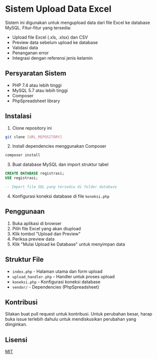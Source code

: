 # Sistem Upload Data Excel

Sistem ini digunakan untuk mengupload data dari file Excel ke database MySQL. Fitur-fitur yang tersedia:

- Upload file Excel (.xls, .xlsx) dan CSV
- Preview data sebelum upload ke database
- Validasi data
- Penanganan error
- Integrasi dengan referensi jenis kelamin

## Persyaratan Sistem

- PHP 7.4 atau lebih tinggi
- MySQL 5.7 atau lebih tinggi
- Composer
- PhpSpreadsheet library

## Instalasi

1. Clone repository ini

```bash
git clone [URL_REPOSITORY]
```

2. Install dependencies menggunakan Composer

```bash
composer install
```

3. Buat database MySQL dan import struktur tabel

```sql
CREATE DATABASE registrasi;
USE registrasi;

-- Import file SQL yang tersedia di folder database
```

4. Konfigurasi koneksi database di file `koneksi.php`

## Penggunaan

1. Buka aplikasi di browser
2. Pilih file Excel yang akan diupload
3. Klik tombol "Upload dan Preview"
4. Periksa preview data
5. Klik "Mulai Upload ke Database" untuk menyimpan data

## Struktur File

- `index.php` - Halaman utama dan form upload
- `upload_handler.php` - Handler untuk proses upload
- `koneksi.php` - Konfigurasi koneksi database
- `vendor/` - Dependencies (PhpSpreadsheet)

## Kontribusi

Silakan buat pull request untuk kontribusi. Untuk perubahan besar, harap buka issue terlebih dahulu untuk mendiskusikan perubahan yang diinginkan.

## Lisensi

[MIT](https://choosealicense.com/licenses/mit/)
